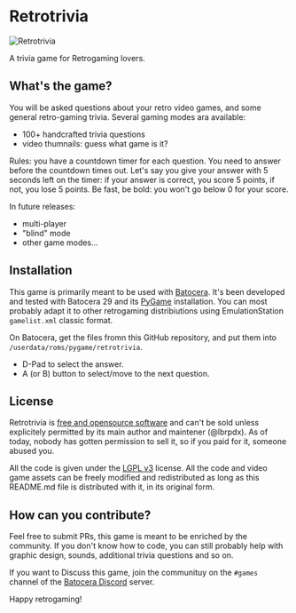 # Retrotrivia 
![Retrotrivia](https://raw.githubusercontent.com/lbrpdx/retrotrivia/master/assets/logo.png)

A trivia game for Retrogaming lovers.

## What's the game?

You will be asked questions about your retro video games, and some general retro-gaming trivia. 
Several gaming modes ara available:
 - 100+ handcrafted trivia questions
 - video thumnails: guess what game is it? 

Rules: you have a countdown timer for each question. You need to answer before the countdown times out. Let's say you give your answer with 5 seconds left on the timer: if your answer is correct, you score 5 points, if not, you lose 5 points. Be fast, be bold: you won't go below 0 for your score.

In future releases:
 - multi-player
 - "blind" mode
 - other game modes...

## Installation

This game is primarily meant to be used with [Batocera](https://batocera.org/). It's been developed and tested with Batocera 29 and its [PyGame](https://www.pygame.org) installation. You can most probably adapt it to other retrogaming distribiutions using EmulationStation `gamelist.xml` classic format.

On Batocera, get the files fromn this GitHub repository, and put them into `/userdata/roms/pygame/retrotrivia`.

 - D-Pad to select the answer.
 - A (or B) button to select/move to the next question.

## License

Retrotrivia is [free and opensource software](https://en.wikipedia.org/wiki/Free_and_open-source_software) and can't be sold unless explicitely permitted by its main author and maintener (@lbrpdx). As of today, nobody has gotten permission to sell it, so if you paid for it, someone abused you.

All the code is given under the [LGPL v3](https://www.gnu.org/licenses/lgpl-3.0.html) license. All the code and video game assets can be freely modified and redistributed as long as this README.md file is distributed with it, in its original form.

## How can you contribute?

Feel free to submit PRs, this game is meant to be enriched by the community. If you don't know how to code, you can still probably help with graphic design, sounds, additional trivia questions and so on.

If you want to Discuss this game, join the communituy on the `#games` channel of the [Batocera Discord](https://discord.gg/ndyUKA5) server.

Happy retrogaming!
